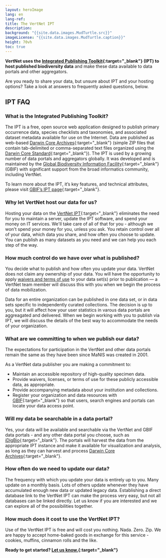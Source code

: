 ```yaml
---
layout: heroImage
lang: en
lang-ref: 
title: The VertNet IPT
description: 
background: "{{site.data.images.MudTurtle.src}}"
imageLicense: "{{site.data.images.MudTurtle.caption}}"
height: 70vh
toc: true
---
```


**VertNet uses the [Integrated Publishing Toolkit](https://www.gbif.org/ipt){:target="_blank"} (IPT) to host published biodiversity data** and make these data available to data portals and other aggregators.

Are you ready to share your data, but unsure about IPT and your hosting options? Take a look at answers to frequently asked questions, below.

## IPT FAQ

### What is the Integrated Publishing Toolkit?

The IPT is a free, open source web application designed to publish primary occurrence data, species checklists and taxonomies, and associated dataset metadata available for use on the Internet. Data are published as web-based [Darwin Core Archives](https://dwc.tdwg.org/text/){:target="_blank"} (simple ZIP files that contain tab-delimited or comma-separated text files organized using the [Darwin Core Standard](http://rs.tdwg.org/dwc.htm){:target="_blank"}). The IPT is used by a growing number of data portals and aggregators globally. It was developed and is maintained by the [Global Biodiversity Information Facility](https://www.gbif.org/){:target="_blank"} (GBIF) with significant support from the broad informatics community, including VertNet.

To learn more about the IPT, it’s key features, and technical attributes, please visit [GBIF’s IPT page](https://www.gbif.org/ipt){:target="_blank"}.

### Why let VertNet host our data for us?

Hosting your data on the [VertNet IPT](http://ipt.vertnet.org/){:target="_blank"} eliminates the need for you to maintain a server, update the IPT software, and spend your money on IT services. We'll take care of all of that for you - although we won't spend your money for you, unless you ask. You retain control over all of your data, which data you share, and how often you choose to update. You can publish as many datasets as you need and we can help you each step of the way.

### How much control do we have over what is published?

You decide what to publish and how often you update your data. VertNet does not claim any ownership of your data. You will have the opportunity to apply [waivers and terms of use](/resources/datalicensingguide) to your data set(s) prior to publication — a VertNet team member will discuss this with you when we begin the process of data mobilization.

Data for an entire organization can be published in one data set, or in data sets specific to independently curated collections. The decision is up to you, but it will affect how your user statistics in varous data portals are aggreagated and delivered. When we begin working with you to publish via IPT, we will discuss the details of the best way to accommodate the needs of your organization.

### What are we committing to when we publish our data?

The expectations for participation in the VertNet and other data portals remain the same as they have been since MaNIS was created in 2001.

As a VertNet data publisher you are making a commitment to:
  - Maintain an accessible repository of high-quality specimen data.
  - Provide waivers, licenses, or terms of use for these publicly accessible data, as appropriate.
  - Provide accompanying metadata about your institution and collections.
  - Register your organization and data resources with [GBIF](https://scientific-collections.gbif.org/){:target="_blank"} so that users, search engines and portals can locate your data access point.

### Will my data be searchable in a data portal?

Yes, your data will be available and searchable via the VertNet and GBIF data portals - and any other data portal you choose, such as [iDigBio](https://www.idigbio.org/portal/search){:target="_blank"}. The portals will harvest the data from the appropriate IPT instance and make it available for visualization and analysis, as long as they can harvest and process [Darwin Core Archives](https://dwc.tdwg.org/text/){:target="_blank"}.

### How often do we need to update our data?

The frequency with which you update your data is entirely up to you. Many update on a monthly basis. Lots of others update whenever they have accumulated enough new data or updated legacy data. Establishing a direct database link to the VertNet IPT can make the process very easy, but not all databases can be linked directly. Let us know if you are interested and we can explore all of the possibilities together.

### How much does it cost to use the VertNet IPT?

Use of the VertNet IPT is free and will cost you nothing. Nada. Zero. Zip. We are happy to accept home-baked goods in exchange for this service - cookies, muffins, cinnamon rolls and the like.

**Ready to get started? [Let us know.](https://forms.gle/yCXVSCH8Y3HAMerR7){:target="_blank"}**
